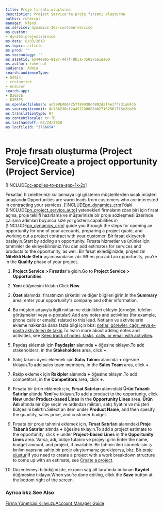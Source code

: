 ```yaml
---
title: Proje fırsatı oluşturma
description: Project Service'ta proje fırsatı oluşturma
author: ruhercul
manager: kfend
ms.service: dynamics-365-customerservice
ms.custom:
- dyn365-projectservice
ms.date: 8/03/2018
ms.topic: article
ms.prod: ''
ms.technology: ''
ms.assetid: ab44e965-8187-4d7f-8b5a-350276a1ea00
ms.author: ruhercul
audience: Admin
search.audienceType:
- admin
- customizer
- enduser
search.app:
- D365CE
- D365PS
ms.openlocfilehash: ac998b4064257f89938d4802daf4e1ff7d1a64db
ms.sourcegitcommit: 8c786230ef2a497280885b827162561776e2eb00
ms.translationtype: HT
ms.contentlocale: tr-TR
ms.lasthandoff: 03/24/2020
ms.locfileid: "3756654"
---
```

# <a name="create-a-project-opportunity-project-service"></a><span data-ttu-id="b2ddf-103">Proje fırsatı oluşturma (Project Service)</span><span class="sxs-lookup"><span data-stu-id="b2ddf-103">Create a project opportunity (Project Service)</span></span>

[!INCLUDE[cc-applies-to-psa-app-1x-2x](../includes/cc-applies-to-psa-app-1x-2x.md)]

<span data-ttu-id="b2ddf-104">Fırsatlar, hizmetlerinizi kullanmaya ilgi gösteren müşterilerden sıcak müşteri adaylarıdır.</span><span class="sxs-lookup"><span data-stu-id="b2ddf-104">Opportunities are warm leads from customers who are interested in contracting your services.</span></span> [!INCLUDE[pn_dynamics_crm](../includes/pn-dynamics-crm.md)]<span data-ttu-id="b2ddf-105">'daki [!INCLUDE[pn_project_service_auto](../includes/pn-project-service-auto.md)] yetenekleri firmalarınızdan biri için fırsat açma, proje teklifi hazırlama ve müşterinizle bir proje sözleşmesi üzerinde çalışma adımları boyunca size yol gösterir.</span><span class="sxs-lookup"><span data-stu-id="b2ddf-105">capabilities in [!INCLUDE[pn_dynamics_crm](../includes/pn-dynamics-crm.md)] guide you through the steps for opening an opportunity for one of your accounts, preparing a project quote, and working out a project contract with your customer.</span></span> <span data-ttu-id="b2ddf-106">Bir fırsat ekleyerek başlayın.</span><span class="sxs-lookup"><span data-stu-id="b2ddf-106">Start by adding an opportunity.</span></span> <span data-ttu-id="b2ddf-107">Fırsata hizmetler ve ürünler için tahminler de ekleyebilirsiniz.</span><span class="sxs-lookup"><span data-stu-id="b2ddf-107">You can add estimates for services and products to the opportunity, as well.</span></span> <span data-ttu-id="b2ddf-108">Bir fırsat eklediğinizde, projenizin **Nitelikli Hale Getir** aşamasındasınızdır.</span><span class="sxs-lookup"><span data-stu-id="b2ddf-108">When you add an opportunity, you’re in the **Qualify** phase of your project.</span></span>  
  
1.  <span data-ttu-id="b2ddf-109">**Project Service > Fırsatlar**'a gidin.</span><span class="sxs-lookup"><span data-stu-id="b2ddf-109">Go to **Project Service > Opportunities**.</span></span>  
  
2.  <span data-ttu-id="b2ddf-110">**Yeni** düğmesini tıklatın.</span><span class="sxs-lookup"><span data-stu-id="b2ddf-110">Click **New**.</span></span>  
  
3.  <span data-ttu-id="b2ddf-111">**Özet** alanında, fırsatınızın şirketini ve diğer bilgileri girin.</span><span class="sxs-lookup"><span data-stu-id="b2ddf-111">In the **Summary** area, enter your opportunity's company and other information.</span></span>  
  
4.  <span data-ttu-id="b2ddf-112">Bu müşteri adayıyla ilgili notları ve etkinlikleri ekleyin (örneğin, telefon görüşmeleri veya e-postalar).</span><span class="sxs-lookup"><span data-stu-id="b2ddf-112">Add any notes and activities (for example, phone calls or emails) related to this lead.</span></span> <span data-ttu-id="b2ddf-113">Notların ve aktivitelerin ekleme hakkında daha fazla bilgi için bkz: [notlar, görevler, çağrı veya e-posta aktiviteleri ile takip](../basics/work-with-activities.md).</span><span class="sxs-lookup"><span data-stu-id="b2ddf-113">To learn more about adding notes and activities, see [Keep track of notes, tasks, calls, or email with activities](../basics/work-with-activities.md).</span></span>  
  
5.  <span data-ttu-id="b2ddf-114">Paydaş eklemek için **Paydaşlar** alanında **+** öğesine tıklayın.</span><span class="sxs-lookup"><span data-stu-id="b2ddf-114">To add stakeholders, in the **Stakeholders** area, click **+**.</span></span>  
  
6.  <span data-ttu-id="b2ddf-115">Satış takımı üyesi eklemek için **Satış Takımı** alanında **+** öğesine tıklayın.</span><span class="sxs-lookup"><span data-stu-id="b2ddf-115">To add sales team members, in the **Sales Team** area, click **+**.</span></span>  
  
7.  <span data-ttu-id="b2ddf-116">Rakip eklemek için **Rakipler** alanında **+** öğesine tıklayın.</span><span class="sxs-lookup"><span data-stu-id="b2ddf-116">To add competitors, in the **Competitors** area, click **+**.</span></span>  
  
8.  <span data-ttu-id="b2ddf-117">Fırsata bir ürün eklemek için, **Fırsat Satırları** alanındaki **Ürün Tabanlı Satırlar** altında **Yeni**'ye tıklayın.</span><span class="sxs-lookup"><span data-stu-id="b2ddf-117">To add a product to the opportunity, click **New** under **Product-based Lines** in the **Opportunity Lines** area.</span></span> <span data-ttu-id="b2ddf-118">**Ürün Adı** altında bir öğe seçin ve ardından miktarı, satış fiyatını ve müşteri bütçesini belirtin.</span><span class="sxs-lookup"><span data-stu-id="b2ddf-118">Select an item under **Product Name**, and then specify the quantity, sales price, and customer budget.</span></span>  
  
9. <span data-ttu-id="b2ddf-119">Fırsata bir proje tahmini eklemek için, **Fırsat Satırları** alanındaki **Proje Tabanlı Satırlar** altında **+** öğesine tıklayın.</span><span class="sxs-lookup"><span data-stu-id="b2ddf-119">To add a project estimate to the opportunity, click **+** under **Project-based Lines** in the **Opportunity Lines** area.</span></span> <span data-ttu-id="b2ddf-120">Varsa, adı, bütçe tutarını ve projeyi girin.</span><span class="sxs-lookup"><span data-stu-id="b2ddf-120">Enter the name, budget amount, and project, if available.</span></span> <span data-ttu-id="b2ddf-121">Bir tahmin ileri sürmek için iş kırılım yapısına sahip bir proje oluşturmanız gerekiyorsa, bkz. [Bir proje oluştur](../project-service/create-project.md).</span><span class="sxs-lookup"><span data-stu-id="b2ddf-121">If you need to create a project with a work breakdown structure to come up with an estimate, see [Create a project](../project-service/create-project.md).</span></span>  
  
10. <span data-ttu-id="b2ddf-122">Düzenlemeyi bitirdiğinizde, ekranın sağ alt tarafında bulunan **Kaydet** düğmesine tıklayın.</span><span class="sxs-lookup"><span data-stu-id="b2ddf-122">When you’re done editing, click the **Save** button at the bottom right of the screen.</span></span>  
  
### <a name="see-also"></a><span data-ttu-id="b2ddf-123">Ayrıca bkz.</span><span class="sxs-lookup"><span data-stu-id="b2ddf-123">See Also</span></span>  
 [<span data-ttu-id="b2ddf-124">Firma Yöneticisi Kılavuzu</span><span class="sxs-lookup"><span data-stu-id="b2ddf-124">Account Manager Guide</span></span>](../project-service/account-manager-guide.md)
